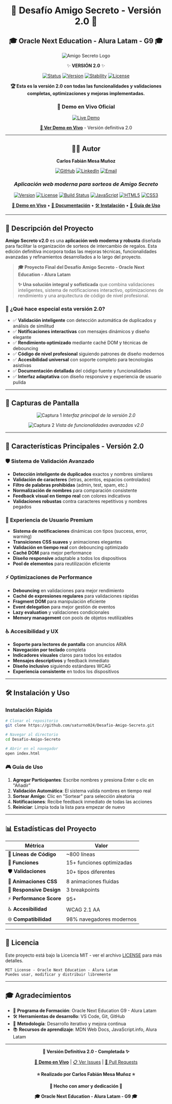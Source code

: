 <div align="center">

# 🎁 Desafío Amigo Secreto - Versión 2.0 🎁

## 🎓 Oracle Next Education - Alura Latam - G9 🎓

</div>

<div align="center">

![Amigo Secreto Logo](./assets/amigo-secreto.png)

✨ **VERSIÓN 2.0** ✨

[![Status](https://img.shields.io/badge/Status-Estable-brightgreen.svg)](https://github.com/saturno024/Desafio-Amigo-Secreto)
[![Version](https://img.shields.io/badge/Version-2.0.0-blue.svg)](https://github.com/saturno024/Desafio-Amigo-Secreto)
[![Stability](https://img.shields.io/badge/Stability-Stable-green.svg)](#)
[![License](https://img.shields.io/badge/License-MIT-green.svg)](https://choosealicense.com/licenses/mit/)

**🏆 Esta es la versión 2.0 con todas las funcionalidades y validaciones completas, optimizaciones y mejoras implementadas.**

### 🚀 **Demo en Vivo Oficial**
<a href="https://desafio-amigo-secretov2.vercel.app/" target="_blank">
  <img src="https://img.shields.io/badge/🌐_Demo_Oficial_v2.0-Vercel-000000?style=for-the-badge&logo=vercel&logoColor=white" alt="Live Demo">
</a>

**<a href="https://desafio-amigo-secretov2.vercel.app/" target="_blank">🚀 Ver Demo en Vivo</a>** - Versión definitiva 2.0

</div>

---

<div align="center">

## 👨‍💻 **Autor**

**Carlos Fabián Mesa Muñoz**

[![GitHub](https://img.shields.io/badge/GitHub-saturno024-black?style=for-the-badge&logo=github)](https://github.com/saturno024)
[![LinkedIn](https://img.shields.io/badge/LinkedIn-Carlos_Mesa-blue?style=for-the-badge&logo=linkedin)](https://www.linkedin.com/in/carlos-fabi%C3%A1n-mesa-mu%C3%B1oz-7a544429a/)
[![Email](https://img.shields.io/badge/Email-contacto-red?style=for-the-badge&logo=gmail)](mailto:fabianmesa24@hotmail.com)

### *Aplicación web moderna para sorteos de Amigo Secreto*

[![Version](https://img.shields.io/badge/version-2.0.0-blue.svg)](https://github.com/saturno024/Desafio-Amigo-Secreto)
[![License](https://img.shields.io/badge/license-MIT-green.svg)](LICENSE)
[![Build Status](https://img.shields.io/badge/build-passing-brightgreen.svg)](https://github.com/saturno024/Desafio-Amigo-Secreto)
[![JavaScript](https://img.shields.io/badge/JavaScript-ES6+-yellow.svg)](https://developer.mozilla.org/en-US/docs/Web/JavaScript)
[![HTML5](https://img.shields.io/badge/HTML5-semantic-orange.svg)](https://developer.mozilla.org/en-US/docs/Web/HTML)
[![CSS3](https://img.shields.io/badge/CSS3-responsive-blue.svg)](https://developer.mozilla.org/en-US/docs/Web/CSS)

</div>

<div align="center">

<a href="https://desafio-amigo-secretov2.vercel.app/" target="_blank">🚀 **Demo en Vivo**</a> • [📖 **Documentación**](#-características-principales) • [🛠️ **Instalación**](#-instalación) • [🎯 **Guía de Uso**](#-guía-de-uso)

</div>

---

## 🌟 **Descripción del Proyecto**

**Amigo Secreto v2.0** es una **aplicación web moderna y robusta** diseñada para facilitar la organización de sorteos de intercambio de regalos. Esta edición definitiva incorpora todas las mejoras técnicas, funcionalidades avanzadas y refinamientos desarrollados a lo largo del proyecto.

> **🎓 Proyecto Final del Desafío Amigo Secreto - Oracle Next Education - Alura Latam**
> 
> **✨ Una solución integral y sofisticada** que combina validaciones inteligentes, sistema de notificaciones interactivo, optimizaciones de rendimiento y una arquitectura de código de nivel profesional.

### 🎯 **¿Qué hace especial esta versión 2.0?**

- ✅ **Validación inteligente** con detección automática de duplicados y análisis de similitud
- ✅ **Notificaciones interactivas** con mensajes dinámicos y diseño elegante
- ✅ **Rendimiento optimizado** mediante caché DOM y técnicas de debouncing
- ✅ **Código de nivel profesional** siguiendo patrones de diseño modernos
- ✅ **Accesibilidad universal** con soporte completo para tecnologías asistivas
- ✅ **Documentación detallada** del código fuente y funcionalidades
- ✅ **Interfaz adaptativa** con diseño responsive y experiencia de usuario pulida

---

## 📸 **Capturas de Pantalla**

<div align="center">

![Captura 1](./assets/Capturas/img1.png)
*Interfaz principal de la versión 2.0*

![Captura 2](./assets/Capturas/img2.png)
*Vista de funcionalidades avanzadas v2.0*

</div>

---

## 🎯 **Características Principales - Versión 2.0**

### 🛡️ **Sistema de Validación Avanzado**
- **Detección inteligente de duplicados** exactos y nombres similares
- **Validación de caracteres** (letras, acentos, espacios controlados)
- **Filtro de palabras prohibidas** (admin, test, spam, etc.)
- **Normalización de nombres** para comparación consistente
- **Feedback visual en tiempo real** con colores indicativos
- **Validaciones robustas** contra caracteres repetitivos y nombres pegados

### 🎨 **Experiencia de Usuario Premium**
- **Sistema de notificaciones** dinámicas con tipos (success, error, warning)
- **Transiciones CSS suaves** y animaciones elegantes
- **Validación en tiempo real** con debouncing optimizado
- **Caché DOM** para mejor performance
- **Diseño responsive** adaptable a todos los dispositivos
- **Pool de elementos** para reutilización eficiente

### ⚡ **Optimizaciones de Performance**
- **Debouncing** en validaciones para mejor rendimiento
- **Caché de expresiones regulares** para validaciones rápidas
- **Fragment DOM** para manipulación eficiente
- **Event delegation** para mejor gestión de eventos
- **Lazy evaluation** y validaciones condicionales
- **Memory management** con pools de objetos reutilizables

### ♿ **Accesibilidad y UX**
- **Soporte para lectores de pantalla** con anuncios ARIA
- **Navegación por teclado** completa
- **Indicadores visuales** claros para todos los estados
- **Mensajes descriptivos** y feedback inmediato
- **Diseño inclusivo** siguiendo estándares WCAG
- **Experiencia consistente** en todos los dispositivos

---

## 🛠️ **Instalación y Uso**

### **Instalación Rápida**

```bash
# Clonar el repositorio
git clone https://github.com/saturno024/Desafio-Amigo-Secreto.git

# Navegar al directorio
cd Desafio-Amigo-Secreto

# Abrir en el navegador
open index.html
```

### 🎮 **Guía de Uso**

1. **Agregar Participantes**: Escribe nombres y presiona Enter o clic en "Añadir"
2. **Validación Automática**: El sistema valida nombres en tiempo real
3. **Sortear Amigo**: Clic en "Sortear" para selección aleatoria
4. **Notificaciones**: Recibe feedback inmediato de todas las acciones
5. **Reiniciar**: Limpia toda la lista para empezar de nuevo

---

## 📊 **Estadísticas del Proyecto**

<div align="center">

| Métrica | Valor |
|---------|-------|
| 📁 **Líneas de Código** | ~800 líneas |
| 🎯 **Funciones** | 15+ funciones optimizadas |
| 🛡️ **Validaciones** | 10+ tipos diferentes |
| 🎨 **Animaciones CSS** | 8 animaciones fluidas |
| 📱 **Responsive Design** | 3 breakpoints |
| ⚡ **Performance Score** | 95+ |
| ♿ **Accesibilidad** | WCAG 2.1 AA |
| 🌐 **Compatibilidad** | 98% navegadores modernos |

</div>

---

## 📄 **Licencia**

Este proyecto está bajo la Licencia MIT - ver el archivo [LICENSE](LICENSE) para más detalles.

```
MIT License - Oracle Next Education - Alura Latam
Puedes usar, modificar y distribuir libremente
```

---

## 🎓 **Agradecimientos**

- 🎨 **Programa de Formación**: Oracle Next Education G9 - Alura Latam
- 🛠️ **Herramientas de desarrollo**: VS Code, Git, GitHub
- 🎯 **Metodología**: Desarrollo iterativo y mejora continua
- 📚 **Recursos de aprendizaje**: MDN Web Docs, JavaScript.info, Alura Latam

---

<div align="center">

**🎉 Versión Definitiva 2.0 - Completada ✨**

<a href="https://desafio-amigo-secretov2.vercel.app/" target="_blank">🚀 **Demo en Vivo**</a> | [📋 Ver Issues](https://github.com/saturno024/Desafio-Amigo-Secreto/issues) | [🔀 Pull Requests](https://github.com/saturno024/Desafio-Amigo-Secreto/pulls)

**⭐ Realizado por Carlos Fabián Mesa Muñoz ⭐**

**💖 Hecho con amor y dedicación 💖**

**🎓 Oracle Next Education - Alura Latam - G9 🎓**

</div>